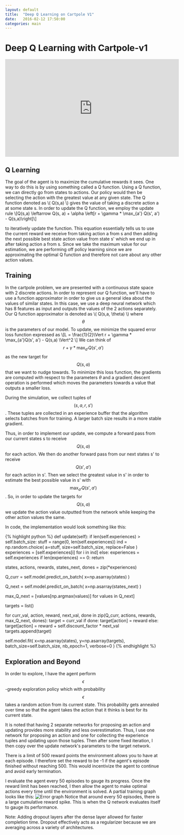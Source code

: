 ```yaml
---
layout: default
title:  "Deep Q Learning on Cartpole V1"
date:   2016-02-12 17:50:00
categories: main
---
```


# Deep Q Learning with Cartpole-v1
<div class="center">
<iframe width="560" height="315" src="https://www.youtube.com/embed/g1tkRsO5NiY" frameborder="0" allowfullscreen></iframe>
</div>


## Q Learning
The goal of the agent is to maximize the cumulative rewards it sees. One way to do this is by using something called a Q function. Using a Q function, we can directly go from states to actions. Our policy would then be selecting the action with the greatest value at any given state. The Q function denoted as \\( Q(s,a)  \\) gives the value of taking a discrete action a at some state s. In order to update the Q function,
we employ the update rule
\\[Q(s,a) \leftarrow Q(s, a) + \alpha \left[r + \gamma * \max_{a'} Q(s', a') - Q(s,a)\right]\\]

to iteratively update the function. This equation essentially tells us to use the current reward we receive from taking action a from s and then adding the
next possible best state action value from state s' which we end up in after taking action a from s. Since we take the maximum value for our estimation, we are performing off policy learning since we are approximating the optimal Q function and therefore not care about any other action values.
## Training
In the cartpole problem, we are presented with a continuous state space with 2 discrete actions. In order to represent our Q function, we'll have to use a function
approximator in order to give us a general idea about the values of similar states. In this case, we use a deep neural network which has 8 features as input and outputs the values of the 2 actions separately. Our Q function approximator is denoted as \\( Q(s,a, \theta) \\) where $$\theta$$ is the parameters of our model.
To update, we minimize the squared error loss function expressed as
\\[L = \frac{1}{2}\Vert r + \gamma * \max_{a'}Q(s', a') - Q(s,a) \Vert^2 \\]
We can think of $$r + \gamma * \max_{a'}Q(s', a')$$ as the new target for $$Q(s,a)$$ that we want to nudge towards.
To minimize this loss function, the gradients are computed with respect to the parameters $\theta$ and a gradient descent operation is performed which moves the parameters towards a value that outputs a smaller loss.

During the simulation, we collect tuples of $$(s,a,r,s')$$. These tuples are collected in an experience buffer that the algorithm selects batches from for training. A larger batch size results in a more stable gradient.

Thus, in order to implement our update, we compute a forward pass from our current states s to receive $$Q(s,a)$$ for each action. We then do another forward pass from our next states s' to receive $$Q(s', a')$$ for each action in s'. Then we select the greatest value in s' in order to estimate the best possible value in s' with $$\max_{a'}Q(s',a')$$. So, in order to update the targets for $$Q(s,a)$$ we update the action value outputted from the network while keeping the other action values the same.

In code, the implementation would look something like this:

{% highlight python %}
def update(self):
  if len(self.experiences) > self.batch_size:
    stuff = range(0, len(self.experiences))
    ind = np.random.choice(
      a=stuff,
      size=self.batch_size,
      replace=False
    )
    experiences = [self.experiences[i] for i in ind]
  else:
    experiences = self.experiences
    if len(experiences) == 0:
      return

  states, actions, rewards, states_next, dones = zip(*experiences)

  Q_curr = self.model.predict_on_batch(
    x=np.asarray(states)
  )

  Q_next = self.model.predict_on_batch(
    x=np.asarray(states_next)
  )

  max_Q_next = [values[np.argmax(values)] for values in Q_next]

  targets = list()

  for curr_val, action, reward, next_val, done in zip(Q_curr, actions, rewards, max_Q_next, dones):
    target = curr_val
    if done:
      target[action] = reward
    else:
      target[action] = reward + self.discount_factor * next_val
    targets.append(target)

  self.model.fit(
    x=np.asarray(states),
    y=np.asarray(targets),
    batch_size=self.batch_size,
    nb_epoch=1,
    verbose=0
  )
{% endhighlight %}

## Exploration and Beyond

In order to explore, I have the agent perform $$\epsilon$$-greedy exploration policy which with probability $$\epsilon$$ takes a random action from its current state. This probability gets annealed over time so that the agent takes the action that it thinks is best for its current state.

It is noted that having 2 separate networks for proposing an action and updating provides more stability and less overestimation. Thus, I use one network for proposing an action and one for collecting the experience tuples and updating upon those tuples. Then after some fixed iteration, I then copy over the update network's parameters to the target network.

There is a limit of 500 reward points the environment allows you to have at each episode. I therefore set the reward to be -1 if the agent's episode finished without reaching 500. This would incentivize the agent to continue and avoid early termination.

I evaluate the agent every 50 episodes to gauge its progress. Once the reward limit has been reached, I then allow the agent to make optimal actions every time until the environment is solved. A partial training graph looks like this:
![Error graph](https://cloud.githubusercontent.com/assets/4509894/23288500/cdd90532-f9f8-11e6-84c2-0def8c5463ff.png)
Notice that around every 50 episodes, there is a large cumulative reward spike. This is when the Q network evaluates itself to gauge its performance.

Note: Adding dropout layers after the dense layer allowed for faster completion time. Dropout effectively acts as a regularizer because we are averaging across a variety of architectures.

[OpenAI-gh]: https://github.com/jchen114/OpenAIGym
[OpenAI]:    http://gym.openai.com
